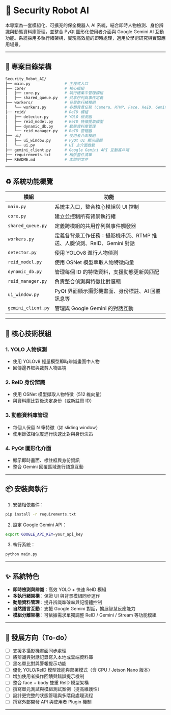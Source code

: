 # 🔐 Security Robot AI

本專案為一套模組化、可擴充的保全機器人 AI 系統，結合即時人物檢測、身份辨識與動態資料庫管理，並整合 PyQt 圖形化使用者介面與 Google Gemini AI 互動功能。系統採用多執行緒架構，實現高效能的即時處理，適用於學術研究與實際應用場景。

---

## 📂 專案目錄架構

```bash
Security_Robot_AI/
├── main.py               # 主程式入口
├── core/                 # 核心模組
│   ├── core.py           # 執行緒集中管理模組
│   ├── shared_queue.py   # 共享佇列與事件定義
├── workers/              # 背景執行緒模組
│   └── workers.py        # 各類背景任務 (Camera, RTMP, Face, ReID, Gemini)
├── reid/                 # ReID 模組
│   ├── detector.py       # YOLO 檢測器
│   ├── reid_model.py     # ReID 特徵提取模型
│   ├── dynamic_db.py     # 動態資料庫管理
│   └── reid_manager.py   # ReID 管理器
├── ui/                   # 使用者介面模組
│   ├── ui_window.py      # PyQt UI 顯示邏輯
│   └── ui.py             # UI 主介面啟動
├── gemini_client.py      # Google Gemini API 互動客戶端
├── requirements.txt      # 相依套件清單
├── README.md             # 本說明文件
```

---

## ♻️ 系統功能概覽

| 模組 | 功能 |
|------|------|
| `main.py` | 系統主入口，整合核心模組與 UI 控制 |
| `core.py` | 建立並控制所有背景執行緒 |
| `shared_queue.py` | 定義跨模組的共用佇列與事件觸發器 |
| `workers.py` | 定義各背景工作任務：攝影機串流、RTMP 推送、人臉偵測、ReID、Gemini 對話 |
| `detector.py` | 使用 YOLOv8 進行人物偵測 |
| `reid_model.py` | 使用 OSNet 模型萃取人物特徵向量 |
| `dynamic_db.py` | 管理每個 ID 的特徵資料，支援動態更新與匹配 |
| `reid_manager.py` | 負責整合偵測與特徵比對邏輯 |
| `ui_window.py` | PyQt 界面顯示攝影機畫面、身份標註、AI 回覆訊息等 |
| `gemini_client.py` | 管理與 Google Gemini 的對話互動 |

---

## 📖 核心技術模組

### 1. YOLO 人物偵測
- 使用 YOLOv8 輕量模型即時辨識畫面中人物
- 回傳邊界框與裁剪人物區塊

### 2. ReID 身份辨識
- 使用 OSNet 模型擷取人物特徵（512 維向量）
- 與資料庫比對後決定身份（或新註冊 ID）

### 3. 動態資料庫管理
- 每個人保留 N 筆特徵（如 sliding window）
- 使用餘弦相似度進行快速比對與身份決策

### 4. PyQt 圖形化介面
- 顯示即時畫面、標註框與身份資訊
- 整合 Gemini 回覆區域進行語意互動

---

## 📦 安裝與執行

1. 安裝相依套件：
```bash
pip install -r requirements.txt
```

2. 設定 Google Gemini API：
```bash
export GOOGLE_API_KEY=your_api_key
```

3. 執行系統：
```bash
python main.py
```

---

## ✨ 系統特色

- **即時檢測與辨識**：高效 YOLO + 快速 ReID 模組
- **多執行緒架構**：保證 UI 與背景模組同步運作
- **動態資料管理**：提升辨識準確率與記憶體控制
- **自然語言互動**：支援 Google Gemini 對話，擴展智慧反應能力
- **模組分離架構**：可依據需求單獨調整 ReID / Gemini / Stream 等功能模組

---

## 🚀 發展方向（To-do）

- [ ] 支援多攝影機畫面同步處理
- [ ] 將辨識與對話記錄寫入本地或雲端資料庫
- [ ] 黑名單比對與警報提示功能
- [ ] 優化 YOLO/ReID 模型效能與部署模式（含 CPU / Jetson Nano 版本）
- [ ] 增加使用者操作回饋與錯誤提示機制
- [ ] 整合 face + body 雙重 ReID 模型架構
- [ ] 撰寫單元測試與模組測試案例（提高維護性）
- [ ] 設計更完整的狀態管理與多階段處理流程
- [ ] 撰寫外部開發 API 與使用者 Plugin 機制

---